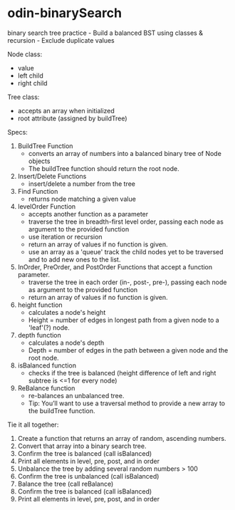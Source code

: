 # odin-binarySearch
binary search tree practice - Build a balanced BST using classes & recursion - Exclude duplicate values

Node class:
- value
- left child
- right child

Tree class:
- accepts an array when initialized
- root attribute (assigned by buildTree)

Specs:
1. BuildTree Function 
    - converts an array of numbers into a balanced binary tree of Node objects 
    - The buildTree function should return the root node.
2. Insert/Delete Functions 
    - insert/delete a number from the tree
3. Find Function
    - returns node matching a given value
4. levelOrder Function 
    - accepts another function as a parameter
    - traverse the tree in breadth-first level order, passing each node as argument to the provided function
    - use iteration or recursion 
    - return an array of values if no function is given. 
    - use an array as a 'queue' track the child nodes yet to be traversed and to add new ones to the list.
5. InOrder, PreOrder, and PostOrder Functions that accept a function parameter. 
    - traverse the tree in each order (in-, post-, pre-), passing each node as argument to the provided function
    - return an array of values if no function is given. 
6. height function 
    - calculates a node's height
    - Height = number of edges in longest path from a given node to a 'leaf'(?) node.
7. depth function
    - calculates a node's depth
    - Depth = number of edges in the path between a given node and the root node.
8. isBalanced function
    - checks if the tree is balanced (height difference of left and right subtree is <=1 for every node)
9. ReBalance function 
    - re-balances an unbalanced tree. 
    - Tip: You’ll want to use a traversal method to provide a new array to the buildTree function.

Tie it all together:
1. Create a function that returns an array of random, ascending numbers.
2. Convert that array into a binary search tree.
3. Confirm the tree is balanced (call isBalanced)
4. Print all elements in level, pre, post, and in order
5. Unbalance the tree by adding several random numbers > 100
6. Confirm the tree is unbalanced (call isBalanced)
7. Balance the tree (call reBalance)
8. Confirm the tree is balanced (call isBalanced)
9. Print all elements in level, pre, post, and in order